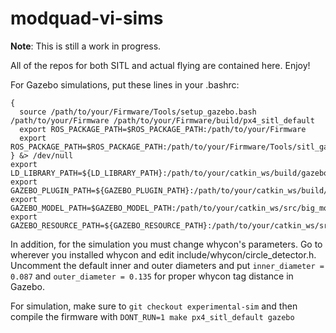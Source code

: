 # modquad-vi-sims

**Note**: This is still a work in progress.

All of the repos for both SITL and actual flying are contained here. Enjoy!

For Gazebo simulations, put these lines in your .bashrc:
```
{
  source /path/to/your/Firmware/Tools/setup_gazebo.bash /path/to/your/Firmware /path/to/your/Firmware/build/px4_sitl_default
  export ROS_PACKAGE_PATH=$ROS_PACKAGE_PATH:/path/to/your/Firmware
  export ROS_PACKAGE_PATH=$ROS_PACKAGE_PATH:/path/to/your/Firmware/Tools/sitl_gazebo
} &> /dev/null
export LD_LIBRARY_PATH=${LD_LIBRARY_PATH}:/path/to/your/catkin_ws/build/gazebo_magnet
export GAZEBO_PLUGIN_PATH=${GAZEBO_PLUGIN_PATH}:/path/to/your/catkin_ws/build/gazebo_magnet
export GAZEBO_MODEL_PATH=$GAZEBO_MODEL_PATH:/path/to/your/catkin_ws/src/big_modquad/big_modquad/config/
export GAZEBO_RESOURCE_PATH=${GAZEBO_RESOURCE_PATH}:/path/to/your/catkin_ws/src/big_modquad/big_modquad/config/rotors_description/materials/
```

In addition, for the simulation you must change whycon's parameters. Go to wherever you installed whycon and edit include/whycon/circle_detector.h. Uncomment the default inner and outer diameters and put ```inner_diameter = 0.087``` and ```outer_diameter = 0.135``` for proper whycon tag distance in Gazebo.

For simulation, make sure to ```git checkout experimental-sim``` and then compile the firmware with ```DONT_RUN=1 make px4_sitl_default gazebo```


